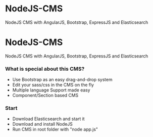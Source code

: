 # NodeJS-CMS
NodeJS CMS with AngularJS, Bootstrap, ExpressJS and Elasticsearch

# NodeJS-CMS
NodeJS CMS with AngularJS, Bootstrap, ExpressJS and Elasticsearch

### What is special about this CMS?
- Use Bootstrap as an easy drag-and-drop system
- Edit your sass/css in the CMS on the fly
- Multiple language Support made easy
- Component/Section based CMS

### Start
- Download Elasticsearch and start it
- Download and install NodeJS
- Run CMS in root folder with "node app.js"

